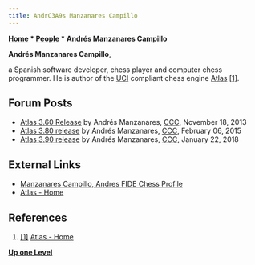 ```yaml
---
title: AndrC3A9s Manzanares Campillo
---
```

**[Home](Home "Home") * [People](People "People") * Andrés Manzanares Campillo**

**Andrés Manzanares Campillo**,

a Spanish software developer, chess player and computer chess programmer. He is author of the [UCI](UCI "UCI") compliant chess engine [Atlas](</Atlas_(ESP)> "Atlas (ESP)") <a id="cite-note-1" href="#cite-ref-1">[1]</a>.

## Forum Posts

- [Atlas 3.60 Release](http://www.talkchess.com/forum/viewtopic.php?t=50131) by Andrés Manzanares, [CCC](CCC "CCC"), November 18, 2013
- [Atlas 3.80 release](http://www.talkchess.com/forum/viewtopic.php?t=55234) by Andrés Manzanares, [CCC](CCC "CCC"), February 06, 2015
- [Atlas 3.90 release](http://www.talkchess.com/forum/viewtopic.php?t=66387) by Andrés Manzanares, [CCC](CCC "CCC"), January 22, 2018

## External Links

- [Manzanares Campillo, Andres FIDE Chess Profile](https://ratings.fide.com/card.phtml?event=2205149)
- [Atlas - Home](https://sites.google.com/site/atlaschess/)

## References

1. <a id="cite-ref-1" href="#cite-note-1">[1]</a> [Atlas - Home](https://sites.google.com/site/atlaschess/)

**[Up one Level](People "People")**

